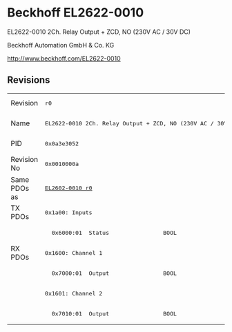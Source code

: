 # Beckhoff EL2622-0010

EL2622-0010 2Ch. Relay Output + ZCD, NO (230V AC / 30V DC)

Beckhoff Automation GmbH & Co. KG

http://www.beckhoff.com/EL2622-0010

## Revisions
<table>
<tr >
<td>Revision</td>
<td><pre>r0</pre></td>
</tr>
<tr >
<td>Name</td>
<td><pre>EL2622-0010 2Ch. Relay Output + ZCD, NO (230V AC / 30V DC)</pre></td>
</tr>
<tr >
<td>PID</td>
<td><pre>0x0a3e3052</pre></td>
</tr>
<tr >
<td>Revision No</td>
<td><pre>0x0010000a</pre></td>
</tr>
<tr >
<td>Same PDOs as</td>
<td><pre><a href="EL2602-0010">EL2602-0010 r0</a></pre></td>
</tr>
<tr class="txpdo pdosection">
<td rowspan=2 valign=top>TX PDOs</td>
<td><pre>0x1a00: Inputs</pre></td>
<td></td>
</tr>
<tr class="txpdo">
<td><pre>  0x6000:01  Status                BOOL</pre></td>
</tr>
<tr class="rxpdo pdosection">
<td rowspan=4 valign=top>RX PDOs</td>
<td><pre>0x1600: Channel 1</pre></td>
<td></td>
</tr>
<tr class="rxpdo">
<td><pre>  0x7000:01  Output                BOOL</pre></td>
</tr>
<tr class="rxpdo pdosection">
<td><pre>0x1601: Channel 2</pre></td>
</tr>
<tr class="rxpdo">
<td><pre>  0x7010:01  Output                BOOL</pre></td>
</tr>
</table>
